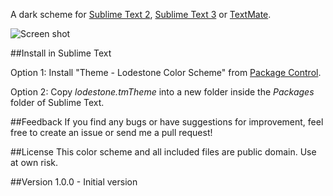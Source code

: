 A dark scheme for [Sublime Text 2](http://www.sublimetext.com/2), [Sublime Text 3](http://www.sublimetext.com/3) or [TextMate](http://macromates.com/).

![Screen shot](https://raw.github.com/mattchanner/lodestone-theme/master/lodestone.png)

##Install in Sublime Text

Option 1: Install "Theme - Lodestone Color Scheme" from [Package Control](http://wbond.net/sublime_packages/package_control).

Option 2: Copy *lodestone.tmTheme* into a new folder inside the *Packages* folder of Sublime Text.

##Feedback
If you find any bugs or have suggestions for improvement, feel free to create an issue or send me a pull request!

##License
This color scheme and all included files are public domain. Use at own risk.

##Version
1.0.0 - Initial version
